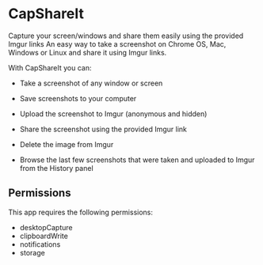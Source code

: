 # CapShareIt

Capture your screen/windows and share them easily using the provided Imgur links
An easy way to take a screenshot on Chrome OS, Mac, Windows or Linux and share it using Imgur links.

With CapShareIt you can:

 * Take a screenshot of any window or screen

 * Save screenshots to your computer

 * Upload the screenshot to Imgur (anonymous and hidden)

 * Share the screenshot using the provided Imgur link

 * Delete the image from Imgur

 * Browse the last few screenshots that were taken and uploaded to Imgur from the History panel


## Permissions

This app requires the following permissions:
 * desktopCapture
 * clipboardWrite
 * notifications
 * storage
